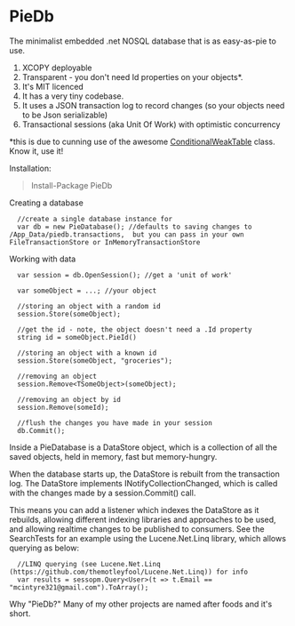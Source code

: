 PieDb
=====

The minimalist embedded .net NOSQL database that is as easy-as-pie to use.

1. XCOPY deployable 
2. Transparent - you don't need Id properties on your objects*.
2. It's MIT licenced
3. It has a very tiny codebase.
4. It uses a JSON transaction log to record changes (so your objects need to be Json serializable)
5. Transactional sessions (aka Unit Of Work) with optimistic concurrency

*this is due to cunning use of the awesome [ConditionalWeakTable](http://msdn.microsoft.com/en-us/library/dd287757.aspx) class. Know it, use it!

Installation:

> Install-Package PieDb


Creating a database

      //create a single database instance for 
      var db = new PieDatabase(); //defaults to saving changes to /App_Data/piedb.transactions,  but you can pass in your own FileTransactionStore or InMemoryTransactionStore
      
Working with data
      
      var session = db.OpenSession(); //get a 'unit of work'
      
      var someObject = ...; //your object
      
      //storing an object with a random id
      session.Store(someObject);
      
      //get the id - note, the object doesn't need a .Id property
      string id = someObject.PieId()
      
      //storing an object with a known id
      session.Store(someObject, "groceries");
      
      //removing an object
      session.Remove<TSomeObject>(someObject);
      
      //removing an object by id
      session.Remove(someId);

      //flush the changes you have made in your session
      db.Commit();
 

Inside a PieDatabase is a DataStore object, which is a collection of all the saved objects, held in memory, fast but memory-hungry.

When the database starts up, the DataStore is rebuilt from the transaction log. The DataStore implements 
INotifyCollectionChanged, which is called with the changes made by a session.Commit() call.

This means you can add a listener which indexes the DataStore as it rebuilds, allowing different indexing 
libraries and approaches to be used, and allowing realtime changes to be published to consumers. See the SearchTests
for an example using the Lucene.Net.Linq library, which allows querying as below:

      //LINQ querying (see Lucene.Net.Linq (https://github.com/themotleyfool/Lucene.Net.Linq)) for info
      var results = sessopm.Query<User>(t => t.Email == "mcintyre321@gmail.com").ToArray();

Why "PieDb?" Many of my other projects are named after foods and it's short.

